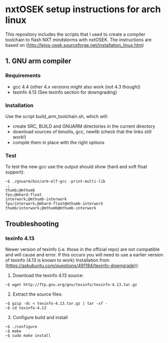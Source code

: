 # nxtOSEK setup instructions for arch linux
This repository includes the scripts that I used to create a compiler toolchain to flash NXT mindstorms with nxtOSEK. The instructions are based on (http://lejos-osek.sourceforge.net/installation_linux.htm)

## 1. GNU arm compiler

### Requirements
* gcc 4.4 (other 4.x versions might also work (not 4.3 though))
* texinfo 4.13 (See texinfo section for downgrading)

### Installation
Use the script build_arm_toolchain.sh, which will:
* create SRC, BUILD and GNUARM directories in the current directory
* download sources of binutils, gcc, newlib (check that the links still work!) 
* compile them in place with the right options

### Test

To test the new gcc use the output should show (hard and soft float support):
```console
~$ ./gnuarm/bin/arm-elf-gcc -print-multi-lib
.;
thumb;@mthumb
fpu;@mhard-float
interwork;@mthumb-interwork
fpu/interwork;@mhard-float@mthumb-interwork
thumb/interwork;@mthumb@mthumb-interwork
```

## Troubleshooting
### texinfo 4.13
Newer version of texinfo (i.e. those in the official repo) are not compatible and will cause and error. 
If this occurs you will need to use a earlier version of texinfo (4.13 is known to work)
Installation from (https://askubuntu.com/questions/491184/texinfo-downgrade)):
1. Download the texinfo 4.13 source:
```console
~$ wget http://ftp.gnu.org/gnu/texinfo/texinfo-4.13.tar.gz
```
2. Extract the source files:
```console
~$ gzip -dc < texinfo-4.13.tar.gz | tar -xf -
~$ cd texinfo-4.13
```
3. Configure build and install
```console
~$ ./configure
~$ make
~$ sudo make install
```
